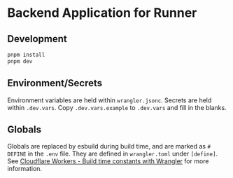 # Backend Application for Runner

## Development

```bash
pnpm install
pnpm dev
```

## Environment/Secrets

Environment variables are held within `wrangler.jsonc`. Secrets are held within `.dev.vars`. Copy `.dev.vars.example` to `.dev.vars` and fill in the blanks.

## Globals

Globals are replaced by esbuild during build time, and are marked as `# DEFINE` in the `.env` file. They are defined in `wrangler.toml` under `[define]`.
See [Cloudflare Workers - Build time constants with Wrangler](https://kian.org.uk/cloudflare-workers-build-time-constants-with-wrangler/) for more information.
